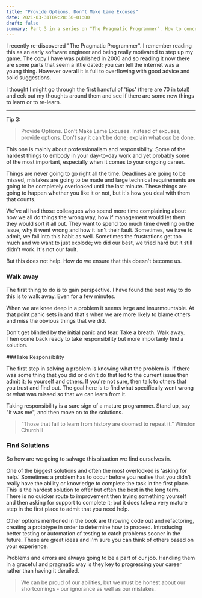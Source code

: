 ```yaml
---
title: "Provide Options. Don't Make Lame Excuses"
date: 2021-03-31T09:28:50+01:00
draft: false
summary: Part 3 in a series on "The Pragmatic Programmer". How to concentrate on what can be done, rather than feel bad for all the things that cant
---
```


I recently re-discovered "The Pragmatic Programmer". I remember reading this as an early software engineer and being really motivated to step up my game. The copy I have was published in 2000 and so reading it now there are some parts that seem a little dated; you can tell the internet was a young thing. However overall it is full to overflowing with good advice and solid suggestions.

I thought I might go through the first handful of 'tips' (there are 70 in total) and eek out my thoughts around them and see if there are some new things to learn or to re-learn.

------

Tip 3:

> Provide Options. Don't Make Lame Excuses. Instead of excuses, provide options. Don't say it can't be done; explain what _can_ be done.

This one is mainly about professionalism and responsibility. Some of the hardest things to embody in your day-to-day work and yet probably some of the most important, especially when it comes to your ongoing career.

Things are never going to go right all the time. Deadlines are going to be missed, mistakes are going to be made and large technical requirements are going to be completely overlooked until the last minute. These things are going to happen whether you like it or not, but it's how you deal with them that counts.

We've all had those colleagues who spend more time complaining about how we all do things the wrong way, how if management would let them they would sort it all out. They want to spend too much time dwelling on the issue, why it went wrong and how it isn't their fault. Sometimes, we have to admit, we fall into this habit as well. Sometimes the frustrations get too much and we want to just explode; we did our best, we tried hard but it still didn't work. It's not our fault.

But this does not help. How do we ensure that this doesn't become us. 

### Walk away

The first thing to do is to gain perspective. I have found the best way to do this is to walk away. Even for a few minutes.

When we are knee deep in a problem it seems large and insurmountable. At that point panic sets in and that's when we are more likely to blame others and miss the obvious things that we did.

Don't get blinded by the initial panic and fear. Take a breath. Walk away. Then come back ready to take responsibility but more importanly find a solution.

###Take Responsibility

The first step in solving a problem is knowing what the problem is. If there was some thing that you did or didn't do that led to the current issue then admit it; to yourself and others. If you're not sure, then talk to others that you trust and find out. The goal here is to find what specifically went wrong or what was missed so that we can learn from it.

Taking responsibility is a sure sign of a mature programmer. Stand up, say "it was me", and then move on to the solutions.

>  “Those that fail to learn from history are doomed to repeat it.”
> Winston Churchill

### Find Solutions

So how are we going to salvage this situation we find ourselves in.

One of the biggest solutions and often the most overlooked is 'asking for help.' Sometimes a problem has to occur before you realise that you didn't really have the ability or knowledge to complete the task in the first place. This is the hardest solution to offer but often the best in the long term. There is no quicker route to improvement then trying something yourself and then asking for support to complete it; but it does take a very mature step in the first place to admit that you need help.

Other options mentioned in the book are throwing code out and refactoring, creating a prototype in order to determine how to proceed. Introducing better testing or automation of testing to catch problems sooner in the future. These are great ideas and I'm sure you can think of others based on your experience.

Problems and errors are always going to be a part of our job. Handling them in a graceful and pragmatic way is they key to progressing your career rather than having it derailed.

> We can be proud of our abilities, but we must be honest about our shortcomings - our ignorance as well as our mistakes.